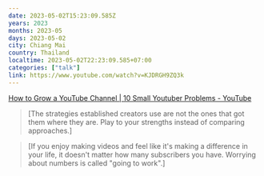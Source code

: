 ```yaml
---
date: 2023-05-02T15:23:09.585Z
years: 2023
months: 2023-05
days: 2023-05-02
city: Chiang Mai
country: Thailand
localtime: 2023-05-02T22:23:09.585+07:00
categories: ["talk"]
link: https://www.youtube.com/watch?v=KJDRGH9ZQ3k
---
```

[How to Grow a YouTube Channel | 10 Small Youtuber Problems - YouTube](https://www.youtube.com/watch?v=KJDRGH9ZQ3k)

> [The strategies established creators use are not the ones that got them where they are. Play to your strengths instead of comparing approaches.]

> [If you enjoy making videos and feel like it's making a difference in your life, it doesn't matter how many subscribers you have. Worrying about numbers is called "going to work".]
